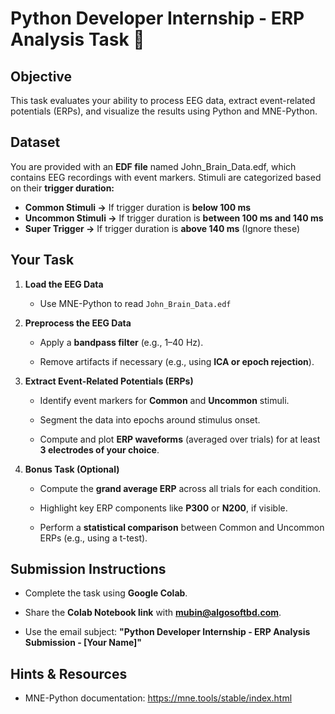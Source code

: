 **Python Developer Internship - ERP Analysis Task** 🚀
======================================================

**Objective**
-------------

This task evaluates your ability to process EEG data, extract event-related potentials (ERPs), and visualize the results using Python and MNE-Python.

**Dataset**
-----------

You are provided with an **EDF file** named John_Brain_Data.edf, which contains EEG recordings with event markers.
Stimuli are categorized based on their **trigger duration:**

*   **Common Stimuli →** If trigger duration is **below 100 ms**
*   **Uncommon Stimuli →** If trigger duration is **between 100 ms and 140 ms**
*   **Super Trigger →** If trigger duration is **above 140 ms** (Ignore these)


**Your Task**
-------------

1.  **Load the EEG Data**
    
    *   Use MNE-Python to read `John_Brain_Data.edf`
        
2.  **Preprocess the EEG Data**
    
    *   Apply a **bandpass filter** (e.g., 1–40 Hz).
        
    *   Remove artifacts if necessary (e.g., using **ICA or epoch rejection**).
        
3.  **Extract Event-Related Potentials (ERPs)**
    
    *   Identify event markers for **Common** and **Uncommon** stimuli.
        
    *   Segment the data into epochs around stimulus onset.
        
    *   Compute and plot **ERP waveforms** (averaged over trials) for at least **3 electrodes of your choice**.
        
4.  **Bonus Task (Optional)**
    
    *   Compute the **grand average ERP** across all trials for each condition.
        
    *   Highlight key ERP components like **P300** or **N200**, if visible.
        
    *   Perform a **statistical comparison** between Common and Uncommon ERPs (e.g., using a t-test).
        

**Submission Instructions**
---------------------------

*   Complete the task using **Google Colab**.
    
*   Share the **Colab Notebook link** with **mubin@algosoftbd.com**.
    
*   Use the email subject: **"Python Developer Internship - ERP Analysis Submission - \[Your Name\]"**
    

**Hints & Resources**
---------------------

*   MNE-Python documentation: https://mne.tools/stable/index.html
    
